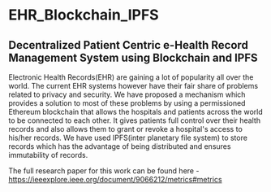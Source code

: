 # EHR_Blockchain_IPFS
## Decentralized Patient Centric e-Health Record Management System using Blockchain and IPFS
Electronic Health Records(EHR) are gaining a lot of popularity all over the world. The current EHR systems however have their fair share of problems related to privacy and security. We have proposed a mechanism which provides a solution to most of these problems by using a permissioned Ethereum blockchain that allows the hospitals and patients across the world to be connected to each other. It gives patients full control over their health records and also allows them to grant or revoke a hospital's access to his/her records. We have used IPFS(inter planetary file system) to store records which has the advantage of being distributed and ensures immutability of records.

The full research paper for this work can be found here - https://ieeexplore.ieee.org/document/9066212/metrics#metrics
